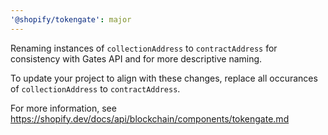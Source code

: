 ```yaml
---
'@shopify/tokengate': major
---
```


Renaming instances of `collectionAddress` to `contractAddress` for consistency with Gates API and for more descriptive naming.

To update your project to align with these changes, replace all occurances of `collectionAddress` to `contractAddress`.

For more information, see https://shopify.dev/docs/api/blockchain/components/tokengate.md
